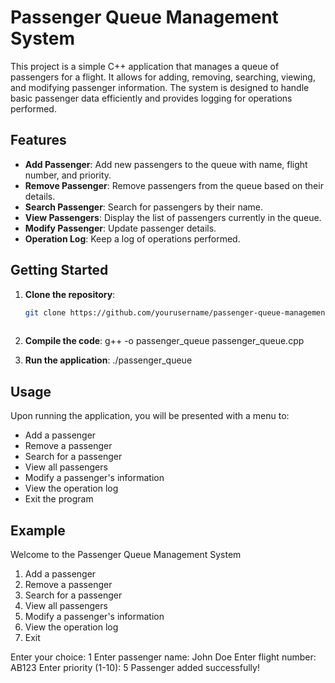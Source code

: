 # Passenger Queue Management System

This project is a simple C++ application that manages a queue of passengers for a flight. It allows for adding, removing, searching, viewing, and modifying passenger information. The system is designed to handle basic passenger data efficiently and provides logging for operations performed.

## Features

- **Add Passenger**: Add new passengers to the queue with name, flight number, and priority.
- **Remove Passenger**: Remove passengers from the queue based on their details.
- **Search Passenger**: Search for passengers by their name.
- **View Passengers**: Display the list of passengers currently in the queue.
- **Modify Passenger**: Update passenger details.
- **Operation Log**: Keep a log of operations performed.

## Getting Started

1. **Clone the repository**:
   ```sh
   git clone https://github.com/yourusername/passenger-queue-management.git
  
2. **Compile the code**:
   g++ -o passenger_queue passenger_queue.cpp

3. **Run the application**:
   ./passenger_queue

## Usage

Upon running the application, you will be presented with a menu to:

- Add a passenger
- Remove a passenger
- Search for a passenger
- View all passengers
- Modify a passenger's information
- View the operation log
- Exit the program

## Example

Welcome to the Passenger Queue Management System

1. Add a passenger
2. Remove a passenger
3. Search for a passenger
4. View all passengers
5. Modify a passenger's information
6. View the operation log
7. Exit

Enter your choice: 1
Enter passenger name: John Doe
Enter flight number: AB123
Enter priority (1-10): 5
Passenger added successfully!

